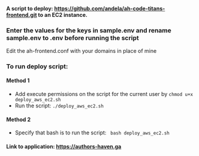 ####  A script to deploy: https://github.com/andela/ah-code-titans-frontend.git to an EC2 instance.

### Enter the values for the keys in sample.env and rename sample.env to .env before running the script
Edit the ah-frontend.conf with your domains in place of mine

### To run deploy script:
#### Method 1
 - Add execute permissions on the script for the current user by
   `chmod u+x deploy_aws_ec2.sh`
 - Run the script:
   `./deploy_aws_ec2.sh`

#### Method 2
 - Specify that bash is to run the script:
  ` bash deploy_aws_ec2.sh`


#### Link to application: https://authors-haven.ga
